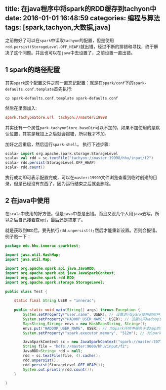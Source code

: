title: 在java程序中将spark的RDD缓存到tachyon中
date: 2016-01-01 16:48:59
categories: 编程与算法
tags: [spark,tachyon,大数据,java]
---
之前做好了可以在`spark`中读取`tachyon`的配置，但是使用`rdd.persist(StorageLevel.OFF_HEAP)`就出错，经过不断的排错和寻找，终于解决了这个问题。并且也可以在`java`中去设置了，之前设置一直出错。

<!--more-->

## 1 spark的路径配置
其实`spark`这个配置文件之前一直忘记配置：就是在`spark/conf`下的`spark-defaults.conf.template`首先执行:

```shell
cp spark-defaults.conf.template spark-defaults.conf
```
然后在里面加入:
```conf
spark.tachyonStore.url	tachyon://master:19998
```
其实还有一个属性`park.tachyonStore.baseDir`可以不加的，如果不加使用的是默认位置，其实是我加上之后就会报错，所以我才不加。

加好之后重启，然后运行`spark-shell`。
执行下述步骤:
```scala
scala> import org.apache.spark.storage.StorageLevel
scala> val rdd = sc.textFile("tachyon://master:19998/hhu/input/f2")
scala> rdd.persist(StorageLevel.OFF_HEAP)
scala> rdd.count()
```
执行成功即可表示配置完成，可以在`master:19999`文件浏览查看到临时创建的目录，但是已经没有东西了，因为运行结束之后就会删除。

## 2 在java中使用

在`scala`中使用的好方便，但是`java`中总是出错。而且又没几个人用`java`去写。所以之后自己接着查`api`，最后还是搞定了。

就是获取到`RDD`后，要先执行`rdd.unpersist();`然后才能重新设置。否则会报错。例子贴一下：
```java
package edu.hhu.innerac.sparktest;  

import java.util.HashMap;
import java.util.Map;
 
import org.apache.spark.api.java.JavaRDD;
import org.apache.spark.api.java.JavaSparkContext;
import org.apache.spark.rdd.RDD;
import org.apache.spark.storage.StorageLevel;
 
public class Test {
 
    static final String USER = "innerac";
 
    public static void main(String[] args) throws Exception {
        System.setProperty("user.name", USER); // 设置访问Spark使用的用户名
        System.setProperty("HADOOP_USER_NAME", USER); // 设置访问Hadoop使用的用户名
        Map<String,String> envs = new HashMap<String, String>();
        envs.put("HADOOP_USER_NAME", USER); // 为Spark环境中服务于本App的各个Executor程序设置访问Hadoop使用的用户名
        System.setProperty("spark.executor.memory", "512m"); // 为Spark环境中服务于本App的各个Executor程序设置使用内存量的上限

        JavaSparkContext sc = new JavaSparkContext("spark://master:7077", "Spark App 0", "/usr/local/bigdata/spark", new String[0], envs);
        String file = "hdfs://master:9000/hhu/input/f2";
        JavaRDD<String> rdd = null;
        rdd = sc.textFile(file, 4).cache();
        rdd.unpersist();
        rdd.persist(StorageLevel.OFF_HEAP());
        System.out.println(rdd.count());
    }
 
}
```